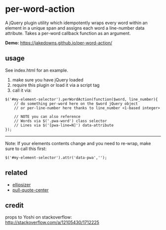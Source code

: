 # per-word-action
A jQuery plugin utility which idempotently wraps every word within an element in
a unique span and assigns each word a line-number data attribute.
Takes a per-word callback function as an argument.

**Demo:** https://jakedowns.github.io/per-word-action/

## usage
See index.html for an example.

1. make sure you have jQuery loaded
2. require this plugin or load it via a script tag
3. call it via:
```
$('#my-element-selector').perWordAction(function($word, line_number){
    // do something per-word here on the $word jQuery object
    // or per-line-number here thanks to line_number <1-based integer>

    // NOTE you can also reference
    // Words via $('.pwa-word') class selector
    // Lines via $('[pwa-line=N]') data-attribute
});
```
---
Note:
If your elements contents change and you need to re-wrap,
make sure to call this first:

`$('#my-element-selector').attr('data-pwa','');`

## related
- [ellipsizer](https://github.com/jakedowns/ellipsizer)
- [pull-quote-center](https://github.com/jakedowns/pull-quote-center)

## credit
props to Yoshi on stackoverflow: http://stackoverflow.com/a/12105430/1712225